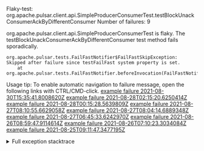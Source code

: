         
Flaky-test: org.apache.pulsar.client.api.SimpleProducerConsumerTest.testBlockUnackConsumerAckByDifferentConsumer
Number of failures: 9

org.apache.pulsar.client.api.SimpleProducerConsumerTest is flaky. The testBlockUnackConsumerAckByDifferentConsumer test method fails sporadically.

```
org.apache.pulsar.tests.FailFastNotifier$FailFastSkipException: Skipped after failure since testFailFast system property is set.
	at org.apache.pulsar.tests.FailFastNotifier.beforeInvocation(FailFastNotifier.java:88)

```

Usage tip: To enable automatic navigation to failure message, open the following links with CTRL/CMD-click.
[example failure 2021-08-30T15:35:41.8008620Z](https://github.com/apache/pulsar/runs/3463119398?check_suite_focus=true#step:9:3311)
[example failure 2021-08-28T02:15:20.6250414Z](https://github.com/apache/pulsar/runs/3448473880?check_suite_focus=true#step:9:2308)
[example failure 2021-08-28T00:15:28.5639809Z](https://github.com/apache/pulsar/runs/3447917315?check_suite_focus=true#step:9:1676)
[example failure 2021-08-27T08:10:55.6629058Z](https://github.com/apache/pulsar/runs/3440980370?check_suite_focus=true#step:9:2375)
[example failure 2021-08-27T08:04:14.6889348Z](https://github.com/apache/pulsar/runs/3440855241?check_suite_focus=true#step:9:2300)
[example failure 2021-08-27T06:45:33.6242970Z](https://github.com/apache/pulsar/runs/3440411158?check_suite_focus=true#step:9:2301)
[example failure 2021-08-26T08:59:47.9114614Z](https://github.com/apache/pulsar/runs/3430539961?check_suite_focus=true#step:9:3010)
[example failure 2021-08-26T07:10:23.3034084Z](https://github.com/apache/pulsar/runs/3429892136?check_suite_focus=true#step:9:2362)
[example failure 2021-08-25T09:11:47.3477195Z](https://github.com/apache/pulsar/runs/3420085427?check_suite_focus=true#step:10:2272)


<details>
<summary>Full exception stacktrace</summary>
<code><pre>
org.apache.pulsar.tests.FailFastNotifier$FailFastSkipException: Skipped after failure since testFailFast system property is set.
	at org.apache.pulsar.tests.FailFastNotifier.beforeInvocation(FailFastNotifier.java:88)

</pre></code>
</details>

